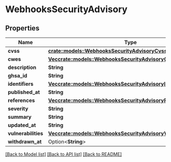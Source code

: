 # WebhooksSecurityAdvisory

## Properties

Name | Type | Description | Notes
------------ | ------------- | ------------- | -------------
**cvss** | [**crate::models::WebhooksSecurityAdvisoryCvss**](webhooks_security_advisory_cvss.md) |  | 
**cwes** | [**Vec<crate::models::WebhooksSecurityAdvisoryCwesInner>**](webhooks_security_advisory_cwes_inner.md) |  | 
**description** | **String** |  | 
**ghsa_id** | **String** |  | 
**identifiers** | [**Vec<crate::models::WebhooksSecurityAdvisoryIdentifiersInner>**](webhooks_security_advisory_identifiers_inner.md) |  | 
**published_at** | **String** |  | 
**references** | [**Vec<crate::models::WebhooksSecurityAdvisoryReferencesInner>**](webhooks_security_advisory_references_inner.md) |  | 
**severity** | **String** |  | 
**summary** | **String** |  | 
**updated_at** | **String** |  | 
**vulnerabilities** | [**Vec<crate::models::WebhooksSecurityAdvisoryVulnerabilitiesInner>**](webhooks_security_advisory_vulnerabilities_inner.md) |  | 
**withdrawn_at** | Option<**String**> |  | 

[[Back to Model list]](../README.md#documentation-for-models) [[Back to API list]](../README.md#documentation-for-api-endpoints) [[Back to README]](../README.md)


